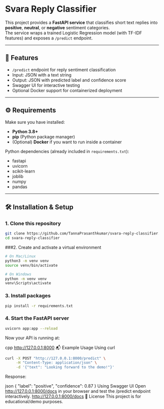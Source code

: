 # Svara Reply Classifier

This project provides a **FastAPI service** that classifies short text replies into **positive**, **neutral**, or **negative** sentiment categories.  
The service wraps a trained Logistic Regression model (with TF-IDF features) and exposes a `/predict` endpoint.

---

## 🚀 Features
- `/predict` endpoint for reply sentiment classification  
- Input: JSON with a text string  
- Output: JSON with predicted label and confidence score  
- Swagger UI for interactive testing  
- Optional Docker support for containerized deployment  

---

## ⚙️ Requirements

Make sure you have installed:
- **Python 3.8+**
- **pip** (Python package manager)
- (Optional) **Docker** if you want to run inside a container

Python dependencies (already included in `requirements.txt`):
- fastapi  
- uvicorn  
- scikit-learn  
- joblib  
- numpy  
- pandas  

---

## 🛠️ Installation & Setup

### 1. Clone this repository
```bash
git clone https://github.com/TannaPrasanthkumar/svara-reply-classifier.git
cd svara-reply-classifier
```
###2. Create and activate a virtual environment
```bash
# On Mac/Linux
python3 -m venv venv
source venv/bin/activate

# On Windows
python -m venv venv
venv\Scripts\activate
```
### 3. Install packages
```bash
pip install -r requirements.txt
```
### 4. Start the FastAPI server
``` bash
uvicorn app:app --reload
``` 
Now your API is running at:

cpp
http://127.0.0.1:8000
📬 Example Usage
Using curl
``` bash
curl -X POST "http://127.0.0.1:8000/predict" \
     -H "Content-Type: application/json" \
     -d '{"text": "Looking forward to the demo!"}'
```
Response:

json
{
  "label": "positive",
  "confidence": 0.87
}
Using Swagger UI
Open http://127.0.0.1:8000/docs in your browser and test the /predict endpoint interactively.
http://127.0.0.1:8000/docs
📄 License
This project is for educational/demo purposes.
